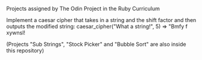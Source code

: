 Projects assigned by The Odin Project in the Ruby Curriculum

Implement a caesar cipher that takes in a string and the shift factor and then outputs the modified string:
    caesar_cipher("What a string!", 5) => "Bmfy f xywnsl!

(Projects "Sub Strings", "Stock Picker" and "Bubble Sort"  are also inside this repository)
